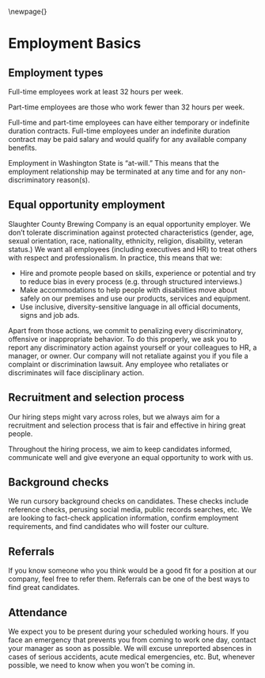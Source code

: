 \newpage{}

# Employment Basics

## Employment types

Full-time employees work at least 32 hours per week.

Part-time employees are those who work fewer than 32 hours per week.

Full-time and part-time employees can have either temporary or indefinite duration contracts. Full-time employees under an indefinite duration contract may be paid salary and would qualify for any available company benefits.

Employment in Washington State is “at-will.” This means that the employment relationship may be terminated at any time and for any non-discriminatory reason(s).


## Equal opportunity employment

Slaughter County Brewing Company is an equal opportunity employer. We don’t tolerate discrimination against protected characteristics (gender, age, sexual orientation, race, nationality, ethnicity, religion, disability, veteran status.) We want all employees (including executives and HR) to treat others with respect and professionalism. In practice, this means that we:

- Hire and promote people based on skills, experience or potential and try to reduce bias in every process (e.g. through structured interviews.)
- Make accommodations to help people with disabilities move about safely on our premises and use our products, services and equipment.
- Use inclusive, diversity-sensitive language in all official documents, signs and job ads.

Apart from those actions, we commit to penalizing every discriminatory, offensive or inappropriate behavior. To do this properly, we ask you to report any discriminatory action against yourself or your colleagues to HR, a manager, or owner. Our company will not retaliate against you if you file a complaint or discrimination lawsuit. Any employee who retaliates or discriminates will face disciplinary action.


## Recruitment and selection process

Our hiring steps might vary across roles, but we always aim for a recruitment and selection process that is fair and effective in hiring great people. 

Throughout the hiring process, we aim to keep candidates informed, communicate well and give everyone an equal opportunity to work with us. 


## Background checks

We run cursory background checks on candidates.  These checks include reference checks, perusing social media, public records searches, etc.  We are looking to fact-check application information,
confirm employment requirements, and find candidates who will foster our culture.


## Referrals

If you know someone who you think would be a good fit for a position at our company, feel free to refer them.  Referrals can be one of the best ways to find great candidates.



## Attendance

We expect you to be present during your scheduled working hours. If you face an emergency that prevents you from coming to work one day, contact your manager as soon as possible. We will excuse unreported absences in cases of serious accidents, acute medical emergencies, etc. But, whenever possible, we need to know when you won’t be coming in.

